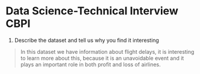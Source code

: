 # Data Science-Technical Interview CBPI
1. Describe the dataset and tell us why you find it interesting

> In this dataset we have information about flight delays, it is interesting to learn more about this, because it is an unavoidable event and it plays an important role in both profit and loss of airlines.
